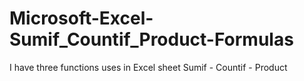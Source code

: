 # Microsoft-Excel-Sumif_Countif_Product-Formulas
I have three functions uses in Excel sheet Sumif - Countif - Product
